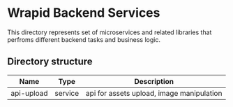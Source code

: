 # Wrapid Backend Services

This directory represents set of microservices and related libraries that perfroms different backend tasks and business logic.

## Directory structure


| Name         | Type    | Description
|--------------|---------|--------------------------------------------------------------------------
| api-upload   | service | api for assets upload, image manipulation
